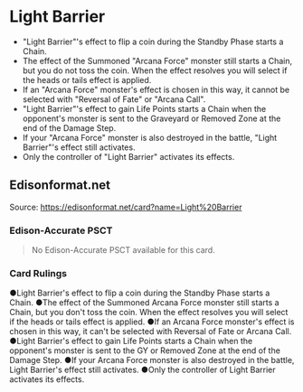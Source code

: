 # Light Barrier

*   "Light Barrier"'s effect to flip a coin during the Standby Phase starts a Chain.
*   The effect of the Summoned "Arcana Force" monster still starts a Chain, but you do not toss the coin. When the effect resolves you will select if the heads or tails effect is applied.
*   If an "Arcana Force" monster's effect is chosen in this way, it cannot be selected with "Reversal of Fate" or "Arcana Call".
*   "Light Barrier"'s effect to gain Life Points starts a Chain when the opponent's monster is sent to the Graveyard or Removed Zone at the end of the Damage Step.
*   If your "Arcana Force" monster is also destroyed in the battle, "Light Barrier"'s effect still activates.
*   Only the controller of "Light Barrier" activates its effects.

## Edisonformat.net

Source: https://edisonformat.net/card?name=Light%20Barrier

### Edison-Accurate PSCT

> No Edison-Accurate PSCT available for this card.

### Card Rulings

●Light Barrier's effect to flip a coin during the Standby Phase starts a Chain.
●The effect of the Summoned Arcana Force monster still starts a Chain, but you don't toss the coin. When the effect resolves you will select if the heads or tails effect is applied.
●If an Arcana Force monster's effect is chosen in this way, it can't be selected with Reversal of Fate or Arcana Call.
●Light Barrier's effect to gain Life Points starts a Chain when the opponent's monster is sent to the GY or Removed Zone at the end of the Damage Step.
●If your Arcana Force monster is also destroyed in the battle, Light Barrier's effect still activates.
●Only the controller of Light Barrier activates its effects.
            